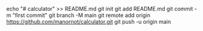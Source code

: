 echo "# calculator" >> README.md
git init
git add README.md
git commit -m "first commit"
git branch -M main
git remote add origin https://github.com/manornot/calculator.git
git push -u origin main